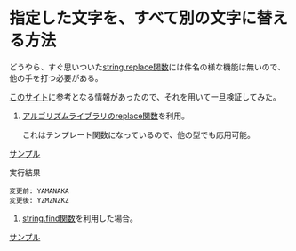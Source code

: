 # 指定した文字を、すべて別の文字に替える方法

どうやら、すぐ思いついた[string.replace関数](https://cpprefjp.github.io/reference/string/basic_string/replace.html)には件名の様な機能は無いので、他の手を打つ必要がある。

[このサイト](https://marycore.jp/prog/cpp/std-string-replace-first-all/#std%3A%3Areplace%E9%96%A2%E6%95%B0%E3%81%AB%E3%82%88%E3%82%8B%E5%85%A8%E7%BD%AE%E6%8F%9B)に参考となる情報があったので、それを用いて一旦検証してみた。

1. [アルゴリズムライブラリのreplace関数](https://cpprefjp.github.io/reference/algorithm/replace.html)を利用。

    これはテンプレート関数になっているので、他の型でも応用可能。

[サンプル](./sample1.cpp)

実行結果

```text
変更前: YAMANAKA
変更後: YZMZNZKZ
```

1. [string.find関数](https://cpprefjp.github.io/reference/string/basic_string/find.html)を利用した場合。

[サンプル](./sample2.cpp)

